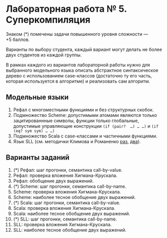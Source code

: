Лабораторная работа № 5. Суперкомпиляция
========================================

Знаком (\*) помечены задачи повышенного уровня сложности — +5 баллов.

Варианты по выбору студента, каждый вариант могут делать не более
двух студентов из каждой группы.

В рамках каждого из вариантов лабораторной работы нужно для выбранного
модельного языка описать абстрактное синтаксическое дерево с использованием
case-классов (достаточно ту его часть, которая используется в алгоритме)
и реализовать сам алгоритм.

Модельные языки
---------------
1. Рефал с многоместными функциями и без структурных скобок.
2. Подмножество Scheme: допустимыми атомами являются только зацитированнные
   символы, функции только глобальные, допустимые управляющие конструкции
   `(if (pair?  …) … …)` и `(if (eq? sym sym) … …)`
3. Подмножество Scala с case-классами и частичными функциями.
4. Язык SLL (см. методички Климова и Романенко
   [раз](http://keldysh.ru/papers/2018/prep2018_111.pdf),
   [два](http://keldysh.ru/papers/2018/prep2018_209.pdf)).

Варианты заданий
----------------
1.  (\*) Рефал: шаг прогонки, семантика call-by-value.
2.  Рефал: проверка вложения Хигмана-Крускала.
3.  Рефал: обобщение двух выражений.
4.  (\*) Scheme: шаг прогонки, семантика call-by-name.
5.  Scheme: проверка вложения Хигмана-Крускала.
6.  Scheme: наиболее тесное обобщение двух выражений.
7.  (\*) Scala: шаг прогонки, семантика call-by-value.
8.  Scala: проверка вложения Хигмана-Крускала.
9.  Scala: наиболее тесное обобщение двух выражений.
10. (\*) SLL: шаг прогонки, семантика call-by-name.
11. SLL: проверка вложения Хигмана-Крускала.
12. SLL: наиболее тесное обобщение двух выражений.
